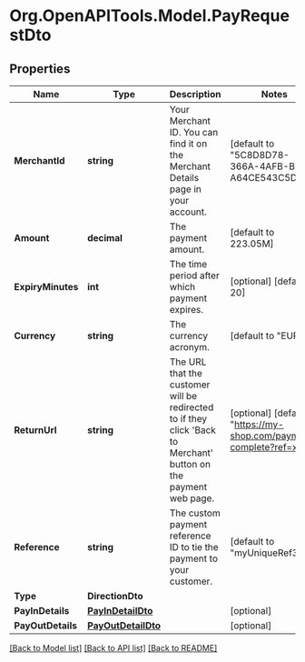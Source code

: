 
# Org.OpenAPITools.Model.PayRequestDto

## Properties

Name | Type | Description | Notes
------------ | ------------- | ------------- | -------------
**MerchantId** | **string** | Your Merchant ID. You can find it on the Merchant Details page in your account. | [default to "5C8D8D78-366A-4AFB-B658-A64CE543C5DB"]
**Amount** | **decimal** | The payment amount. | [default to 223.05M]
**ExpiryMinutes** | **int** | The time period after which payment expires. | [optional] [default to 20]
**Currency** | **string** | The currency acronym. | [default to "EUR"]
**ReturnUrl** | **string** | The URL that the customer will be redirected to if they click &#39;Back to Merchant&#39; button on the payment web page. | [optional] [default to "https://my-shop.com/payment-complete?ref=xyz"]
**Reference** | **string** | The custom payment reference ID to tie the payment to your customer. | [default to "myUniqueRef333"]
**Type** | **DirectionDto** |  | 
**PayInDetails** | [**PayInDetailDto**](PayInDetailDto.md) |  | [optional] 
**PayOutDetails** | [**PayOutDetailDto**](PayOutDetailDto.md) |  | [optional] 

[[Back to Model list]](../README.md#documentation-for-models)
[[Back to API list]](../README.md#documentation-for-api-endpoints)
[[Back to README]](../README.md)

